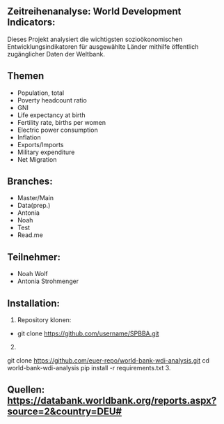## Zeitreihenanalyse: World Development Indicators: 

Dieses Projekt analysiert die wichtigsten sozioökonomischen Entwicklungsindikatoren für ausgewählte Länder mithilfe öffentlich zugänglicher Daten der Weltbank.

## Themen

- Population, total
- Poverty headcount ratio
- GNI
- Life expectancy at birth
- Fertility rate, births per women
- Electric power consumption
- Inflation
- Exports/Imports
- Military expenditure
- Net Migration

## Branches:
- Master/Main
- Data(prep.)
- Antonia
- Noah
- Test
- Read.me
  
## Teilnehmer:
- Noah Wolf
- Antonia Strohmenger
  
## Installation:
1. Repository klonen:
- git clone https://github.com/username/SPBBA.git
2. ```bash
git clone https://github.com/euer-repo/world-bank-wdi-analysis.git
cd world-bank-wdi-analysis
pip install -r requirements.txt
3.

## Quellen: https://databank.worldbank.org/reports.aspx?source=2&country=DEU#
